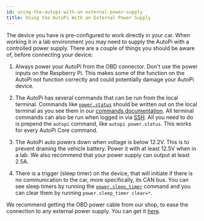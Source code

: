 ```yaml
---
id: using-the-autopi-with-an-external-power-supply
title: Using the AutoPi With an External Power Supply
---
```


The device you have is pre-configured to work directly in your car. When working it in a lab
environment you may need to supply the AutoPi with a controlled power supply. There are a couple of
things you should be aware of, before connecting your device:

1. Always power your AutoPi from the OBD connector. Don't use the power inputs on the Raspberry Pi.
  This makes some of the function on the AutoPi not function correctly and could potentially damage
  your AutoPi device.

2. The AutoPi has several commands that can be run from the local terminal. Commands like
[`power.status`](/core/commands/power.md/#powerstatus) should be written out on the local terminal
as you see them in our [commands documentation](/core/commands/index.md). All terminal commands
can also be run when logged in via [SSH](/getting_started/developer_guides/how_to_ssh_to_your_device.mdx). All you need to do
is prepend the `autopi` command, like `autopi power.status`. This works for every AutoPi Core
command.

3. The AutoPi auto powers down when voltage is below 12.2V. This is to prevent draining the vehicle
battery. Power it with at least 12.5V when in a lab. We also recommend that your power supply can output at least 2.5A.

4. There is a trigger (sleep timer) on the device, that will initiate if there is no communication
to the car, more specifically, its CAN bus. You can see sleep timers by running the
[`power.sleep_timer`](/core/commands/power.md/#powersleep-timer) command and you can clear them
by running `power.sleep_timer clear=*`.

We recommend getting the OBD power cable from our shop, to ease the connection to any external
power supply. You can get it [here](https://shop.autopi.io/en/products/obd-ii-power-cable-10/).

